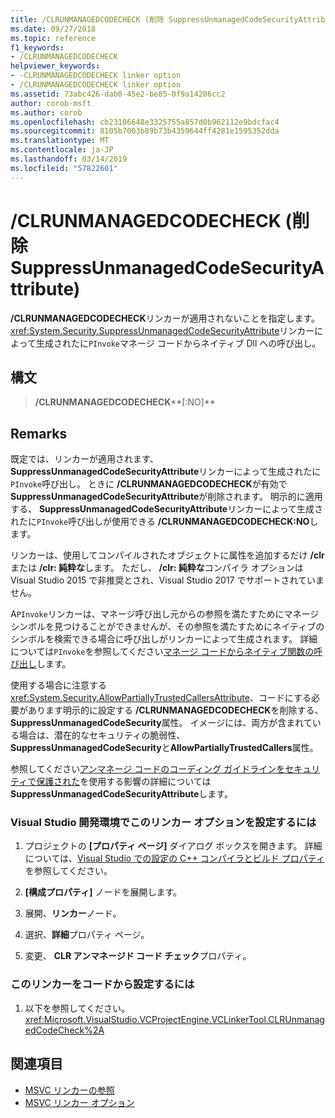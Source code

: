 ```yaml
---
title: /CLRUNMANAGEDCODECHECK (削除 SuppressUnmanagedCodeSecurityAttribute)
ms.date: 09/27/2018
ms.topic: reference
f1_keywords:
- /CLRUNMANAGEDCODECHECK
helpviewer_keywords:
- -CLRUNMANAGEDCODECHECK linker option
- /CLRUNMANAGEDCODECHECK linker option
ms.assetid: 73abc426-dab0-45e2-be85-0f9a14206cc2
author: corob-msft
ms.author: corob
ms.openlocfilehash: cb23106648e3325755a857d0b962112e9bdcfac4
ms.sourcegitcommit: 8105b7003b89b73b4359644ff4281e1595352dda
ms.translationtype: MT
ms.contentlocale: ja-JP
ms.lasthandoff: 03/14/2019
ms.locfileid: "57822601"
---
```

# <a name="clrunmanagedcodecheck-remove-suppressunmanagedcodesecurityattribute"></a>/CLRUNMANAGEDCODECHECK (削除 SuppressUnmanagedCodeSecurityAttribute)

**/CLRUNMANAGEDCODECHECK**リンカーが適用されないことを指定します。<xref:System.Security.SuppressUnmanagedCodeSecurityAttribute>リンカーによって生成されたに`PInvoke`マネージ コードからネイティブ Dll への呼び出し。

## <a name="syntax"></a>構文

> **/CLRUNMANAGEDCODECHECK****[:NO]**

## <a name="remarks"></a>Remarks

既定では、リンカーが適用されます、 **SuppressUnmanagedCodeSecurityAttribute**リンカーによって生成されたに`PInvoke`呼び出し。 ときに **/CLRUNMANAGEDCODECHECK**が有効で**SuppressUnmanagedCodeSecurityAttribute**が削除されます。 明示的に適用する、 **SuppressUnmanagedCodeSecurityAttribute**リンカーによって生成されたに`PInvoke`呼び出しが使用できる **/CLRUNMANAGEDCODECHECK:NO**します。

リンカーは、使用してコンパイルされたオブジェクトに属性を追加するだけ **/clr**または **/clr: 純粋な**します。 ただし、 **/clr: 純粋な**コンパイラ オプションは Visual Studio 2015 で非推奨とされ、Visual Studio 2017 でサポートされていません。

A`PInvoke`リンカーは、マネージ呼び出し元からの参照を満たすためにマネージ シンボルを見つけることができませんが、その参照を満たすためにネイティブのシンボルを検索できる場合に呼び出しがリンカーによって生成されます。 詳細については`PInvoke`を参照してください[マネージ コードからネイティブ関数の呼び出し](../../dotnet/calling-native-functions-from-managed-code.md)します。

使用する場合に注意する<xref:System.Security.AllowPartiallyTrustedCallersAttribute>、コードにする必要があります明示的に設定する **/CLRUNMANAGEDCODECHECK**を削除する、 **SuppressUnmanagedCodeSecurity**属性。 イメージには、両方が含まれている場合は、潜在的なセキュリティの脆弱性、 **SuppressUnmanagedCodeSecurity**と**AllowPartiallyTrustedCallers**属性。

参照してください[アンマネージ コードのコーディング ガイドラインをセキュリティで保護された](/dotnet/framework/security/secure-coding-guidelines-for-unmanaged-code)を使用する影響の詳細については**SuppressUnmanagedCodeSecurityAttribute**します。

### <a name="to-set-this-linker-option-in-the-visual-studio-development-environment"></a>Visual Studio 開発環境でこのリンカー オプションを設定するには

1. プロジェクトの **[プロパティ ページ]** ダイアログ ボックスを開きます。 詳細については、[Visual Studio での設定の C++ コンパイラとビルド プロパティ](../working-with-project-properties.md)を参照してください。

1. **[構成プロパティ]** ノードを展開します。

1. 展開、**リンカー**ノード。

1. 選択、**詳細**プロパティ ページ。

1. 変更、 **CLR アンマネージド コード チェック**プロパティ。

### <a name="to-set-this-linker-option-programmatically"></a>このリンカーをコードから設定するには

1. 以下を参照してください。<xref:Microsoft.VisualStudio.VCProjectEngine.VCLinkerTool.CLRUnmanagedCodeCheck%2A>

## <a name="see-also"></a>関連項目

- [MSVC リンカーの参照](linking.md)
- [MSVC リンカー オプション](linker-options.md)
